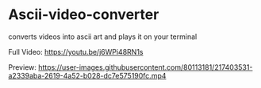 # Ascii-video-converter
converts videos into ascii art and plays it on your terminal

Full Video:
https://youtu.be/j6WPi48RN1s

Preview:
https://user-images.githubusercontent.com/80113181/217403531-a2339aba-2619-4a52-b028-dc7e575190fc.mp4
